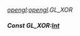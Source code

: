 _[opengl](../../modules/opengl/opengl-module.md):[opengl](../../modules/opengl/opengl-module.md).GL\_XOR_
##### Const GL\_XOR:[Int](../../modules/wonkey/wonkey-types-int.md)
